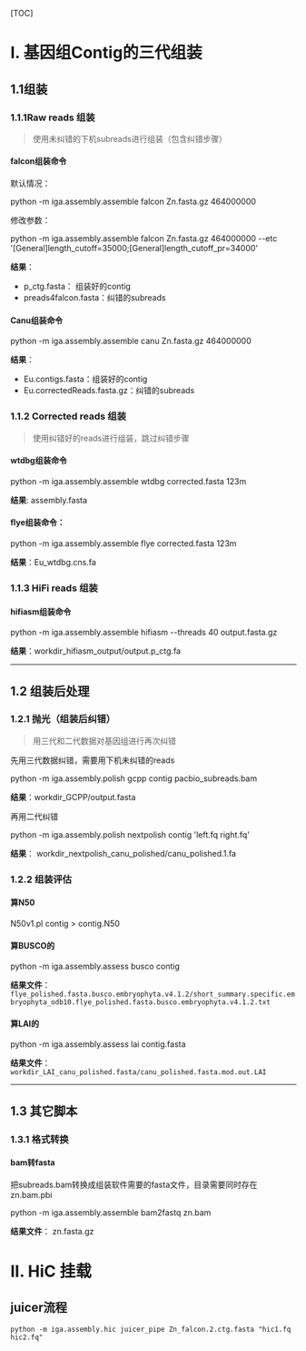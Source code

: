 [TOC]

# I. 基因组Contig的三代组装
## 1.1组装

### 1.1.1Raw reads 组装
> 使用未纠错的下机subreads进行组装（包含纠错步骤）

#### falcon组装命令
默认情况：

python -m iga.assembly.assemble falcon  Zn.fasta.gz  464000000

修改参数：

python -m iga.assembly.assemble falcon  Zn.fasta.gz  464000000 --etc '[General]length_cutoff=35000;[General]length_cutoff_pr=34000'

**结果**： 

* p_ctg.fasta： 组装好的contig
* preads4falcon.fasta：纠错的subreads

#### Canu组装命令

python -m iga.assembly.assemble canu  Zn.fasta.gz  464000000

**结果**：

* Eu.contigs.fasta：组装好的contig
* Eu.correctedReads.fasta.gz：纠错的subreads

### 1.1.2 Corrected reads 组装

> 使用纠错好的reads进行组装，跳过纠错步骤

#### wtdbg组装命令

python -m iga.assembly.assemble wtdbg corrected.fasta 123m

**结果**: assembly.fasta

#### flye组装命令：

python -m iga.assembly.assemble flye corrected.fasta 123m

**结果**：Eu_wtdbg.cns.fa

### 1.1.3 HiFi reads 组装

#### hifiasm组装命令

python -m iga.assembly.assemble hifiasm --threads 40 output.fasta.gz

**结果**：workdir_hifiasm_output/output.p_ctg.fa

---

## 1.2 组装后处理

### 1.2.1 抛光（组装后纠错）

> 用三代和二代数据对基因组进行再次纠错

先用三代数据纠错，需要用下机未纠错的reads

python -m iga.assembly.polish gcpp contig pacbio_subreads.bam

**结果**：workdir_GCPP/output.fasta

再用二代纠错

python -m iga.assembly.polish nextpolish contig 'left.fq right.fq'

**结果**： workdir_nextpolish_canu_polished/canu_polished.1.fa

### 1.2.2 组装评估

#### 算N50

N50v1.pl contig > contig.N50

#### 算BUSCO的

python -m iga.assembly.assess busco contig

**结果文件**：`flye_polished.fasta.busco.embryophyta.v4.1.2/short_summary.specific.embryophyta_odb10.flye_polished.fasta.busco.embryophyta.v4.1.2.txt`

#### 算LAI的

python -m iga.assembly.assess lai contig.fasta

**结果文件**：`workdir_LAI_canu_polished.fasta/canu_polished.fasta.mod.out.LAI`


---

## 1.3 其它脚本

### 1.3.1 格式转换

#### bam转fasta

把subreads.bam转换成组装软件需要的fasta文件，目录需要同时存在 zn.bam.pbi

python -m iga.assembly.assemble bam2fastq zn.bam

**结果文件**： zn.fasta.gz

# II. HiC 挂载

## juicer流程

```
python -m iga.assembly.hic juicer_pipe Zn_falcon.2.ctg.fasta "hic1.fq hic2.fq"
```
